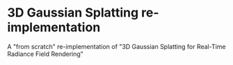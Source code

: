 # 3D Gaussian Splatting re-implementation
A "from scratch" re-implementation of "3D Gaussian Splatting for Real-Time Radiance Field Rendering"
